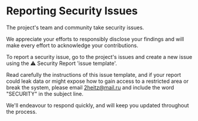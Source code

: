# **Reporting Security Issues**

The project's team and community take security issues.

We appreciate your efforts to responsibly disclose your findings and will make every effort to acknowledge your contributions.

To report a security issue, go to the project's issues and create a new issue using the ⚠️ Security Report 'issue template'.

Read carefully the instructions of this issue template, and if your report could leak data or might expose how to gain access to a restricted area or break the system, please email [2heitz@mail.ru](mailto:2heitz@mail.ru) and include the word "SECURITY" in the subject line.

We'll endeavour to respond quickly, and will keep you updated throughout the process.
